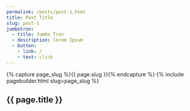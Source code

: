 ```yaml
---
permalink: /posts/post-1.html
title: Post Title
slug: post-1
jumbotron:
  - title: Jumbo Tron
  - description: lorem Ipsum
  - button:
    - link: /
    - text: click
---
```

{% capture page_slug %}{{ page.slug }}{% endcapture %}
{% include pagebuilder.html slug=page_slug %}
<section class="sec-p-1">
  <div class="container">
    <h2> {{ page.title }} </h2>
  </div>
</section>
